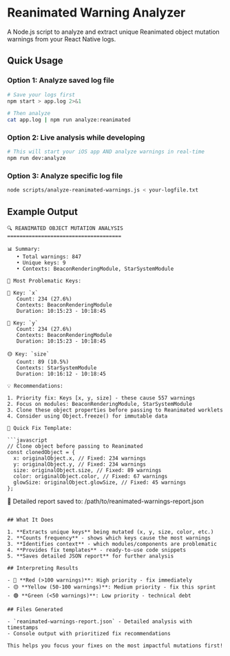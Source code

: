 # Reanimated Warning Analyzer

A Node.js script to analyze and extract unique Reanimated object mutation warnings from your React Native logs.

## Quick Usage

### Option 1: Analyze saved log file
```bash
# Save your logs first
npm start > app.log 2>&1

# Then analyze
cat app.log | npm run analyze:reanimated
```

### Option 2: Live analysis while developing  
```bash
# This will start your iOS app AND analyze warnings in real-time
npm run dev:analyze
```

### Option 3: Analyze specific log file
```bash
node scripts/analyze-reanimated-warnings.js < your-logfile.txt
```

## Example Output

```
🔍 REANIMATED OBJECT MUTATION ANALYSIS
=====================================

📊 Summary:
   • Total warnings: 847
   • Unique keys: 9
   • Contexts: BeaconRenderingModule, StarSystemModule

🚨 Most Problematic Keys:

🔴 Key: `x`
   Count: 234 (27.6%)
   Contexts: BeaconRenderingModule
   Duration: 10:15:23 - 10:18:45

🔴 Key: `y`
   Count: 234 (27.6%)
   Contexts: BeaconRenderingModule
   Duration: 10:15:23 - 10:18:45

🟡 Key: `size`
   Count: 89 (10.5%)
   Contexts: StarSystemModule
   Duration: 10:16:12 - 10:18:45

💡 Recommendations:

1. Priority fix: Keys [x, y, size] - these cause 557 warnings
2. Focus on modules: BeaconRenderingModule, StarSystemModule  
3. Clone these object properties before passing to Reanimated worklets
4. Consider using Object.freeze() for immutable data

🔧 Quick Fix Template:

```javascript
// Clone object before passing to Reanimated
const clonedObject = {
  x: originalObject.x, // Fixed: 234 warnings
  y: originalObject.y, // Fixed: 234 warnings
  size: originalObject.size, // Fixed: 89 warnings
  color: originalObject.color, // Fixed: 67 warnings
  glowSize: originalObject.glowSize, // Fixed: 45 warnings
};
```

📄 Detailed report saved to: /path/to/reanimated-warnings-report.json
```

## What It Does

1. **Extracts unique keys** being mutated (x, y, size, color, etc.)
2. **Counts frequency** - shows which keys cause the most warnings
3. **Identifies context** - which modules/components are problematic  
4. **Provides fix templates** - ready-to-use code snippets
5. **Saves detailed JSON report** for further analysis

## Interpreting Results

- 🔴 **Red (>100 warnings)**: High priority - fix immediately
- 🟡 **Yellow (50-100 warnings)**: Medium priority - fix this sprint  
- 🟢 **Green (<50 warnings)**: Low priority - technical debt

## Files Generated

- `reanimated-warnings-report.json` - Detailed analysis with timestamps
- Console output with prioritized fix recommendations

This helps you focus your fixes on the most impactful mutations first!